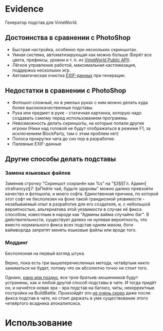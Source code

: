 # Evidence
Генератор подстав для VimeWorld.

## Достоинства в сравнении с PhotoShop
* Быстрая настройка, особенно при нескольких скриншотах.
* Умная система, автоматизирующая как можно больше (Берёт все цвета, префиксы, уровни и т. п. из [VimeWorld Public API](https://vimeworld.github.io/api-docs)).
* Лёгкое управление работой, максимальная кастомизация, поддержка нескольких игр.
* Автоматическая очистка [EXIF-данных](https://exifinfo.org "Штука, которая палит фотошоп") при генерации.

## Недостатки в сравнении с PhotoShop
* Фотошоп сложный, но в умелых руках с ним можно делать куда более высококачественные подставы.
* Рука или предмет в руке - статичная картинка, которую надо создавать самому перед использованием программы.
* Невозможность делать скриншоты, на которые попали другие игроки (Ники над головой не будут отображаться в режиме F1, за исключением BlockParty, там с этим проблем нет)
* Полоса прокрутки чата до сих пор в разработке.
* Палевные EXIF-данные

## Другие способы делать подставы
### Замена языковых файлов
Заменив строчку "Скриншот сохранён как %s" на "§3§l[Гл. Админ] xtrafrancyz§7: §aПейте чай, будьте здоровы" можно далеко превзойти качество и фотошопа, и моего софта.
Единственная причина, по которой этот софт не бесполезен на фоне такой грандиозной уязвимости - незабываемый опыт в разработке для его создателя, и, с небольшой вероятностью,
альтернатива этой уязвимости в случае её фикса способом, известным в народе как "Админы вайма случайно баг".
В действительности, существует далеко не нулевая вероятность, что вместо нормального фикса всех подстав одним махом, боги ваймворлда запретят менять языковые файлы или вроде того.

### Моддинг
Бесполезная на первый взгляд штука.

Верно, пока есть три вышеперечисленных метода, четвёртым никто заниматься не будет, потому что он абсолютно точно не стоит того.

Однако, [рано или поздно](https://youtu.be/R9u4BENr8ig), все трое братьев-мошенников будут устранены, как и любой другой способ подставы в чате.
И тогда придёт он, и начнётся новая эра - эра подстав на багоюз, читы, некорректные постройки на BuildBattle. 
Произойдёт это [не очень скоро](https://youtu.be/VwjyiQzopAA?t=2m54s) даже после фикса подстав в чате, но стоит держать в уме существование этого четвёртого всадника апокалипсиса.

# Использование
